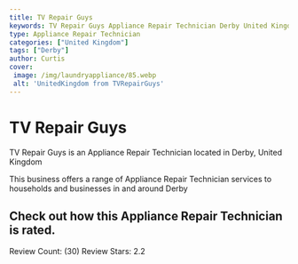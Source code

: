 ```yaml
---
title: TV Repair Guys
keywords: TV Repair Guys Appliance Repair Technician Derby United Kingdom 
type: Appliance Repair Technician 
categories: ["United Kingdom"]
tags: ["Derby"]
author: Curtis
cover:
 image: /img/laundryappliance/85.webp
 alt: 'UnitedKingdom from TVRepairGuys'
---
```


# TV Repair Guys
TV Repair Guys is an Appliance Repair Technician located in Derby, United Kingdom

This business offers a range of Appliance Repair Technician services to households and businesses in and around Derby

## Check out how this Appliance Repair Technician is rated.
Review Count: (30)
Review Stars: 2.2
